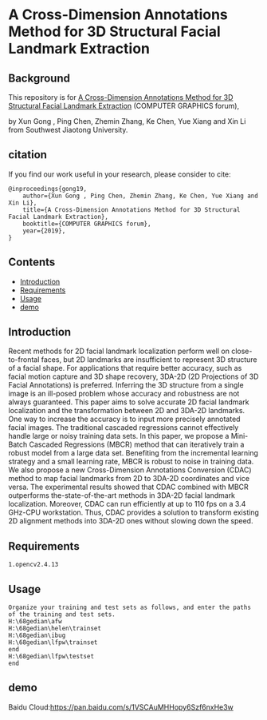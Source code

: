 A Cross-Dimension Annotations Method for 3D Structural Facial Landmark Extraction
====

Background
-------
This repository is for [A Cross-Dimension Annotations Method for 3D Structural Facial Landmark Extraction](https://onlinelibrary.wiley.com/doi/full/10.1111/cgf.13895) (COMPUTER GRAPHICS forum),

by Xun Gong , Ping Chen, Zhemin Zhang, Ke Chen, Yue Xiang and Xin Li from Southwest Jiaotong University.

citation
-------
If you find our work useful in your research, please consider to cite:

    @inproceedings{gong19,
        author={Xun Gong , Ping Chen, Zhemin Zhang, Ke Chen, Yue Xiang and Xin Li},
        title={A Cross-Dimension Annotations Method for 3D Structural Facial Landmark Extraction},
        booktitle={COMPUTER GRAPHICS forum},   
        year={2019},   
    }
Contents
-------
* [Introduction](#Introduction)
* [Requirements](#Requirements)
* [Usage](#Usage)
* [demo](#demo)

Introduction
-------
Recent methods for 2D facial landmark localization perform well on close-to-frontal faces, but 2D landmarks are insufficient
to represent 3D structure of a facial shape. For applications that require better accuracy, such as facial motion capture and
3D shape recovery, 3DA-2D (2D Projections of 3D Facial Annotations) is preferred. Inferring the 3D structure from a single
image is an ill-posed problem whose accuracy and robustness are not always guaranteed. This paper aims to solve accurate 2D
facial landmark localization and the transformation between 2D and 3DA-2D landmarks. One way to increase the accuracy is
to input more precisely annotated facial images. The traditional cascaded regressions cannot effectively handle large or noisy
training data sets. In this paper, we propose a Mini-Batch Cascaded Regressions (MBCR) method that can iteratively train
a robust model from a large data set. Benefiting from the incremental learning strategy and a small learning rate, MBCR is
robust to noise in training data. We also propose a new Cross-Dimension Annotations Conversion (CDAC) method to map
facial landmarks from 2D to 3DA-2D coordinates and vice versa. The experimental results showed that CDAC combined with
MBCR outperforms the-state-of-the-art methods in 3DA-2D facial landmark localization. Moreover, CDAC can run efficiently
at up to 110 fps on a 3.4 GHz-CPU workstation. Thus, CDAC provides a solution to transform existing 2D alignment methods
into 3DA-2D ones without slowing down the speed.

Requirements
-------
    1.opencv2.4.13
Usage
-------
    Organize your training and test sets as follows, and enter the paths of the training and test sets.
    H:\68gedian\afw
    H:\68gedian\helen\trainset
    H:\68gedian\ibug
    H:\68gedian\lfpw\trainset
    end
    H:\68gedian\lfpw\testset
    end
demo 
-------
Baidu Cloud:https://pan.baidu.com/s/1VSCAuMHHopy6Szf6nxHe3w
